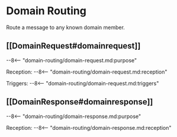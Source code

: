 # Domain Routing


Route a message to any known domain member.

## [[DomainRequest#domainrequest]]


--8<-- "domain-routing/domain-request.md:purpose"

Reception:
--8<-- "domain-routing/domain-request.md:reception"

Triggers:
--8<-- "domain-routing/domain-request.md:triggers"

## [[DomainResponse#domainresponse]]


--8<-- "domain-routing/domain-response.md:purpose"

Reception:
--8<-- "domain-routing/domain-response.md:reception"
